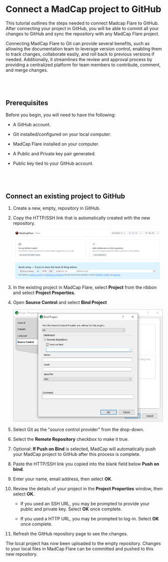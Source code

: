 <?xml version="1.0" encoding="utf-8"?>
<html xmlns:MadCap="http://www.madcapsoftware.com/Schemas/MadCap.xsd">
    <head><title></title>
        <meta name="template" content="Flare.htt" />
    </head>
    <body>
        <h1>Connect a  MadCap project to GitHub</h1>
        <p>This tutorial outlines the steps needed to connect Madcap Flare to GitHub. After connecting your project in GitHub, you will be able to commit all your changes to GitHub and sync the repository with any MadCap Flare project.</p>
        <p>Connecting MadCap Flare to Git can provide several benefits, such as allowing the documentation team to leverage version control, enabling them to track changes, collaborate easily, and roll back to previous versions if needed. Additionally, it streamlines the review and approval process by providing a centralized platform for team members to contribute, comment, and merge changes.</p>
        <h2>&#160;</h2>
        <h2>Prerequisites</h2>
        <p>Before you begin, you will need to have the following:</p>
        <ul>
            <li>
                <p>A GitHub account.</p>
            </li>
            <li>
                <p>Git installed/configured on your local computer.</p>
            </li>
            <li>
                <p>MadCap Flare installed on your computer.</p>
            </li>
            <li>
                <p>A Public and Private key pair generated.</p>
            </li>
            <li>
                <p>Public key tied to your GitHub account.</p>
            </li>
        </ul>
        <h2>&#160;</h2>
        <h2>Connect an existing project to GitHub</h2>
        <ol>
            <li>
                <p>Create a new, empty, repository in GitHub.</p>
            </li>
            <li>
                <p>Copy the HTTP/SSH link that is automatically created with the new repository.</p>
                <p>
                    <img src="../Resources/Images/github-ssh.png" />
                </p>
            </li>
            <li>
                <p>In the existing project in MadCap Flare, select <b>Project</b> from the ribbon and select <b>Project Properties</b>.</p>
            </li>
            <li>
                <p>Open <b>Source Control</b> and select <b>Bind Project</b></p>
                <p>
                    <img src="../Resources/Images/push-on-bind.png" />
                </p>
            </li>
            <li>
                <p>Select Git as the "source control provider" from the drop-down.</p>
            </li>
            <li>
                <p>Select the <b>Remote Repository</b> checkbox to make it true.</p>
            </li>
            <li>
                <p>Optional: <b>If Push on Bind</b> is selected, MadCap will automatically push your MadCap project to GitHub after this process is complete.</p>
            </li>
            <li>
                <p>Paste the HTTP/SSH link you copied into the blank field below <b>Push on bind</b>.</p>
            </li>
            <li>
                <p>Enter your name, email address, then select <b>OK</b>.</p>
            </li>
            <li>
                <p>Review the details of your project in the <b>Project Properties</b> window, then select <b>OK</b>.</p>
                <ul>
                    <li>
                        <p>If you used an SSH URL, you may be prompted to provide your public and private key. Select <b>OK</b> once complete.</p>
                    </li>
                    <li>
                        <p>If you used a HTTP URL, you may be prompted to log-in. Select <b>OK</b> once complete.</p>
                    </li>
                </ul>
            </li>
            <li>
                <p>Refresh the GitHub repository page to see the changes.</p>
            </li>
        </ol>
        <p>The local project has now been uploaded to the empty repository. Changes to your local files in MadCap Flare can be committed and pushed to this new repository.</p>
    </body>
</html>
